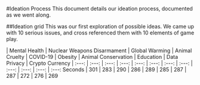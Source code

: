 #Ideation Process
This document details our ideation process, documented as we went along.

##Ideation grid
This was our first exploration of possible ideas. We came up with 10 serious issues, and cross
referenced them with 10 elements of game play.

 | Mental Health | Nuclear Weapons Disarmament | Global Warming | Animal Cruelty | COVID-19 | Obesity | Animal Conservation | Education | Data Privacy | Crypto Currency |
:---: | :---: | :---: | :---: | :---: | :---: | :---: | :---: | :---: | :---: | :---: | :---:
Seconds | 301 | 283 | 290 | 286 | 289 | 285 | 287 | 287 | 272 | 276 | 269
